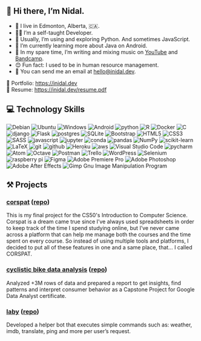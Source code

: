 ## 👋 Hi there, I’m Nidal.

- 📍 I live in Edmonton, Alberta, 🇨🇦.
- 👨‍💻 I’m a self-taught Developer.
- 🐍 Usually, I’m using and exploring Python. And sometimes JavaScript. 
- 🌱 I’m currently learning more about Java on Android.
- 🎵 In my spare time, I’m writing and mixing music on [YouTube](https://www.youtube.com/Edmyria) and [Bandcamp](https://edmyria.bandcamp.com/).
- 😊 Fun fact: I used to be in human resource management.
- 📧 You can send me an email at hello@inidal.dev.

🔗 Portfolio: https://inidal.dev  
📃 Resume: https://inidal.dev/resume.pdf

## 💻 Technology Skills
![Debian](https://img.shields.io/badge/Debian-D70A53?style=for-the-badge&logo=debian&logoColor=white) ![Ubuntu](https://img.shields.io/badge/Ubuntu-E95420?style=for-the-badge&logo=ubuntu&logoColor=white) ![Windows](https://img.shields.io/badge/Windows-0078D6?style=for-the-badge&logo=windows&logoColor=white) ![Android](https://img.shields.io/badge/Android-3DDC84?style=for-the-badge&logo=android&logoColor=white) ![python](https://img.shields.io/badge/python%20-%2314354C.svg?&style=for-the-badge&logo=python&logoColor=white) ![R](https://img.shields.io/badge/r-%23276DC3.svg?style=for-the-badge&logo=r&logoColor=white) ![Docker](https://img.shields.io/badge/docker-%230db7ed.svg?style=for-the-badge&logo=docker&logoColor=white) ![C](https://img.shields.io/badge/c-%2300599C.svg?style=for-the-badge&logo=c&logoColor=white) ![django](https://img.shields.io/badge/django%20-%23092E20.svg?&style=for-the-badge&logo=django&logoColor=white)
![Flask](https://img.shields.io/badge/flask-%23000.svg?style=for-the-badge&logo=flask&logoColor=white) ![postgres](https://img.shields.io/badge/postgres-%23316192.svg?&style=for-the-badge&logo=postgresql&logoColor=white) ![SQLite](https://img.shields.io/badge/sqlite-%2307405e.svg?style=for-the-badge&logo=sqlite&logoColor=white) ![Bootstrap](https://img.shields.io/badge/bootstrap-%23563D7C.svg?style=for-the-badge&logo=bootstrap&logoColor=white) ![HTML5](https://img.shields.io/badge/html5-%23E34F26.svg?style=for-the-badge&logo=html5&logoColor=white) ![CSS3](https://img.shields.io/badge/css3-%231572B6.svg?style=for-the-badge&logo=css3&logoColor=white) ![SASS](https://img.shields.io/badge/SASS-hotpink.svg?style=for-the-badge&logo=SASS&logoColor=white) ![javascript](https://img.shields.io/badge/javascript%20-%23323330.svg?&style=for-the-badge&logo=javascript&logoColor=%23F7DF1E) ![jupyter](https://img.shields.io/badge/Jupyter%20-%23F37626.svg?&style=for-the-badge&logo=Jupyter&logoColor=white) ![conda](https://img.shields.io/badge/conda%20-%2342B029.svg?&style=for-the-badge&logo=anaconda&logoColor=white) ![pandas](https://img.shields.io/badge/pandas%20-%23150458.svg?&style=for-the-badge&logo=pandas&logoColor=white) ![NumPy](https://img.shields.io/badge/numpy-%23013243.svg?style=for-the-badge&logo=numpy&logoColor=white) ![scikit-learn](https://img.shields.io/badge/scikit--learn-%23F7931E.svg?style=for-the-badge&logo=scikit-learn&logoColor=white) ![LaTeX](https://img.shields.io/badge/latex-%23008080.svg?style=for-the-badge&logo=latex&logoColor=white) ![git](https://img.shields.io/badge/git%20-%23F05033.svg?&style=for-the-badge&logo=git&logoColor=white) ![github](https://img.shields.io/badge/github%20actions%20-%232671E5.svg?&style=for-the-badge&logo=github%20actions&logoColor=white) ![Heroku](https://img.shields.io/badge/heroku-%23430098.svg?style=for-the-badge&logo=heroku&logoColor=white) ![aws](https://img.shields.io/badge/AWS%20-%23FF9900.svg?&style=for-the-badge&logo=amazon-aws&logoColor=white) ![Visual Studio Code](https://img.shields.io/badge/Visual%20Studio%20Code-0078d7.svg?style=for-the-badge&logo=visual-studio-code&logoColor=white) ![pycharm](https://img.shields.io/badge/pycharm-%23000000.svg?&style=for-the-badge&logo=pycharm&logoColor=white) ![Atom](https://img.shields.io/badge/Atom-%2366595C.svg?style=for-the-badge&logo=atom&logoColor=white) ![Octave](https://img.shields.io/badge/OCTAVE-darkblue?style=for-the-badge&logo=octave&logoColor=fcd683) ![Postman](https://img.shields.io/badge/Postman-FF6C37?style=for-the-badge&logo=postman&logoColor=white) ![Trello](https://img.shields.io/badge/Trello-%23026AA7.svg?style=for-the-badge&logo=Trello&logoColor=white) ![WordPress](https://img.shields.io/badge/WordPress-%23117AC9.svg?style=for-the-badge&logo=WordPress&logoColor=white) ![Selenium](https://img.shields.io/badge/-selenium-%43B02A?style=for-the-badge&logo=selenium&logoColor=white) ![raspberry pi](https://img.shields.io/badge/RASPBERRY%20PI-%23C51A4A.svg?&style=for-the-badge&logo=raspberry%20pi&logoColor=white) ![Figma](https://img.shields.io/badge/figma-%23F24E1E.svg?style=for-the-badge&logo=figma&logoColor=white) ![Adobe Premiere Pro](https://img.shields.io/badge/Adobe%20Premiere%20Pro-9999FF.svg?style=for-the-badge&logo=Adobe%20Premiere%20Pro&logoColor=white) ![Adobe Photoshop](https://img.shields.io/badge/adobe%20photoshop-%2331A8FF.svg?style=for-the-badge&logo=adobe%20photoshop&logoColor=white) ![Adobe After Effects](https://img.shields.io/badge/Adobe%20After%20Effects-9999FF.svg?style=for-the-badge&logo=Adobe%20After%20Effects&logoColor=white) ![Gimp Gnu Image Manipulation Program](https://img.shields.io/badge/Gimp-657D8B?style=for-the-badge&logo=gimp&logoColor=FFFFFF)

## ⚒️ Projects
### [corspat](https://corspat.herokuapp.com/) ([repo](https://github.com/inidal/corspat))
This is my final project for the CS50's Introduction to Computer Science. Corspat is a dream came true since I’ve always used spreadsheets in order to keep track of the time I spend studying online, but I’ve never came across a platform that can help me manage both the courses and the time spent on every course. So instead of using multiple tools and platforms, I decided to put all of these features in one and a same place, that… I called CORSPAT.

### [cyclistic bike data analysis](https://inidal.github.io/ggl-data-capstone/) ([repo](https://github.com/inidal/ggl-data-capstone))
Analyzed +3M rows of data and prepared a report to get insights, find patterns and interpret consumer behavior as a Capstone Project for Google Data Analyst certificate.

### [laby](https://discord.gg/7fxhVstURu) ([repo](https://github.com/inidal/laby-bot))
Developed a helper bot that executes simple commands such as: weather, imdb, translate, ping and more per user’s request.
